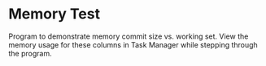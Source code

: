# Memory Test
Program to demonstrate memory commit size vs. working set.
View the memory usage for these columns in Task Manager while stepping through the program.